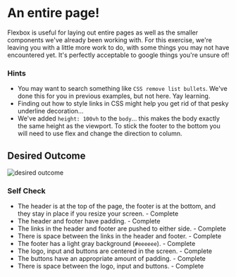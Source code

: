 # An entire page!

Flexbox is useful for laying out entire pages as well as the smaller components we've already been working with. For this exercise, we're leaving you with a little more work to do, with some things you may not have encountered yet. It's perfectly acceptable to google things you're unsure of!

### Hints
- You may want to search something like `CSS remove list bullets`.  We've done this for you in previous examples, but not here. Yay learning.
- Finding out how to style links in CSS might help you get rid of that pesky underline decoration...
- We've added `height: 100vh` to the `body`... this makes the body exactly the same height as the viewport. To stick the footer to the bottom you will need to use flex and change the direction to column.

## Desired Outcome
![desired outcome](./desired-outcome.png)

### Self Check

- The header is at the top of the page, the footer is at the bottom, and they stay in place if you resize your screen. - Complete
- The header and footer have padding. - Complete
- The links in the header and footer are pushed to either side. - Complete
- There is space between the links in the header and footer. - Complete
- The footer has a light gray background (`#eeeeee`). - Complete
- The logo, input and buttons are centered in the screen. - Complete
- The buttons have an appropriate amount of padding. - Complete
- There is space between the logo, input and buttons. - Complete
